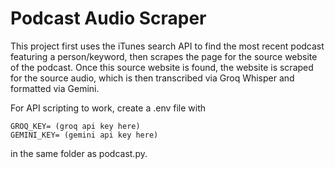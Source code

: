 # Podcast Audio Scraper

This project first uses the iTunes search API to find the most recent podcast featuring a person/keyword, then scrapes the page for the source website of the podcast. Once this source website is found, the website is scraped for the source audio, which is then transcribed via Groq Whisper and formatted via Gemini.

For API scripting to work, create a .env file with
```env
GROQ_KEY= (groq api key here)
GEMINI_KEY= (gemini api key here)
```
in the same folder as podcast.py.